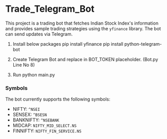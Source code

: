 # Trade_Telegram_Bot

This project is a trading bot that fetches Indian Stock Index's information and provides sample trading strategies using the `yfinance` library. The bot can send updates via Telegram.

1. Install below packages
   pip install yfinance
   pip install python-telegram-bot

2. Create Telegram Bot and replace in BOT_TOKEN placeholder. (Bot.py Line No 8)

3. Run python main.py

### Symbols

The bot currently supports the following symbols:
- NIFTY: `^NSEI`
- SENSEX: `^BSESN`
- BANKNIFTY: `^NSEBANK`
- MIDCAP: `NIFTY_MID_SELECT.NS`
- FINNIFTY: `NIFTY_FIN_SERVICE.NS`
